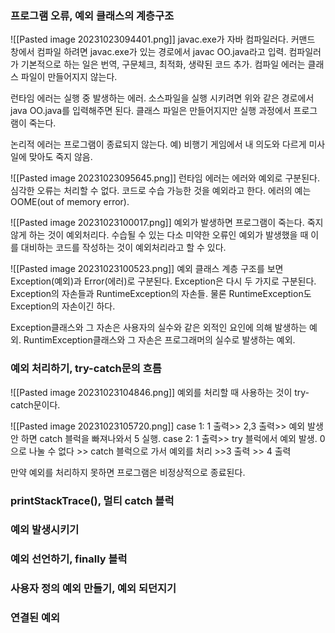 ### 프로그램 오류, 예외 클래스의 계층구조
![[Pasted image 20231023094401.png]]
javac.exe가 자바 컴파일러다. 커맨드 창에서 컴파일 하려면 javac.exe가 있는 경로에서 javac OO.java라고 입력.
컴파일러가 기본적으로 하는 일은 번역, 구문체크, 최적화, 생략된 코드 추가. 
컴파일 에러는 클래스 파일이 만들어지지 않는다.

런타임 에러는 실행 중 발생하는 에러. 소스파일을 실행 시키려면 위와 같은 경로에서 java OO.java를 입력해주면 된다. 클래스 파일은 만들어지지만 실행 과정에서 프로그램이 죽는다.

논리적 에러는 프로그램이 종료되지 않는다. 예) 비행기 게임에서 내 의도와 다르게 미사일에 맞아도 죽지 않음.

![[Pasted image 20231023095645.png]]
런타임 에러는 에러와 예외로 구분된다. 
심각한 오류는 처리할 수 없다. 코드로 수습 가능한 것을 예외라고 한다.
에러의 예는 OOME(out of memory error).

![[Pasted image 20231023100017.png]]
예외가 발생하면 프로그램이 죽는다. 죽지 않게 하는 것이 예외처리다. 
수습될 수 있는 다소 미약한 오류인 예외가 발생했을 때 이를 대비하는 코드를 작성하는 것이 예외처리라고 할 수 있다.

![[Pasted image 20231023100523.png]]
예외 클래스 계층 구조를 보면 Exception(예외)과 Error(에러)로 구분된다.
Exception은 다시 두 가지로 구분된다. Exception의 자손들과 RuntimeException의 자손들.
물론 RuntimeException도 Exception의 자손이긴 하다. 

Exception클래스와 그 자손은 사용자의 실수와 같은 외적인 요인에 의해 발생하는 예외.
RuntimException클래스와 그 자손은 프로그래머의 실수로 발생하는 예외.


### 예외 처리하기, try-catch문의 흐름

![[Pasted image 20231023104846.png]]
예외를 처리할 때 사용하는 것이 try-catch문이다. 

![[Pasted image 20231023105720.png]]
case 1: 1 출력>> 2,3 출력>> 예외 발생 안 하면 catch 블럭을 빠져나와서 5 실행.
case 2: 1 출력>> try 블럭에서 예외 발생. 0으로 나눌 수 없다 >> catch 블럭으로 가서 예외를 처리 >>3 출력 >> 4 출력

만약 예외를 처리하지 못하면 프로그램은 비정상적으로 종료된다. 


### printStackTrace(), 멀티 catch 블럭





### 예외 발생시키기






### 예외 선언하기, finally 블럭





### 사용자 정의 예외 만들기, 예외 되던지기








### 연결된 예외
